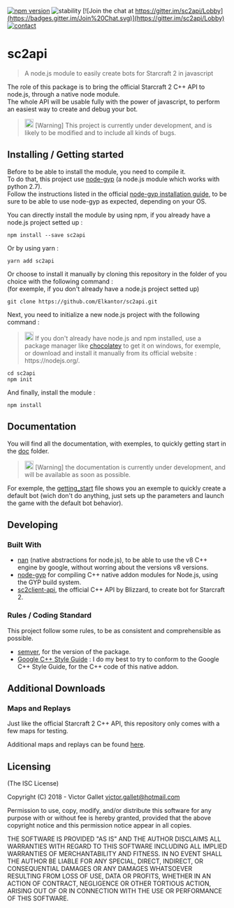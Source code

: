 [![npm version](https://badge.fury.io/js/sc2api.svg)](https://badge.fury.io/js/sc2api)  ![stability](https://img.shields.io/badge/stability-unstable-orange.svg)   [![Join the chat at https://gitter.im/sc2api/Lobby](https://badges.gitter.im/Join%20Chat.svg)](https://gitter.im/sc2api/Lobby)  [![contact](https://img.shields.io/badge/Contact%20me%20on%20Twitter-%40TheElkantor-blue.svg)](https://twitter.com/intent/tweet?screen_name=TheElkantor)

# sc2api
> A node.js module to easily create bots for Starcraft 2 in javascript

The role of this package is to bring the official Starcraft 2 C++ API to node.js, through a native node module.
<br>
The whole API will be usable fully with the power of javascript, to perform an easiest way to create and debug your bot.

<blockquote>
<p><g-emoji class="g-emoji" alias="bulb" fallback-src="https://assets-cdn.github.com/images/icons/emoji/unicode/1f4a1.png" ios-version="6.0"><img class="emoji" alt="bulb" height="20" width="20" src="https://assets-cdn.github.com/images/icons/emoji/unicode/1f4a1.png"></g-emoji> [Warning] This project is currently under development, and is likely to be modified and to include all kinds of bugs. 
</p>
</blockquote>

## Installing / Getting started

Before to be able to install the module, you need to compile it.
<br>
To do that, this project use [node-gyp](https://github.com/nodejs/node-gyp) (a node.js module which works with python 2.7).
</br>
Follow the instructions listed in the official [node-gyp installation guide](https://github.com/nodejs/node-gyp#on-windows), to be sure to be able to use node-gyp as expected, depending on your OS.
<br>

You can directly install the module by using npm, if you already have a node.js project setted up :

```shell
npm install --save sc2api
```

Or by using yarn : 

```shell
yarn add sc2api
```

Or choose to install it manually by cloning this repository in the folder of you choice with the following command :
</br>
(for exemple, if you don't already have a node.js project setted up)

```shell
git clone https://github.com/Elkantor/sc2api.git
```

Next, you need to initialize a new node.js project with the following command : 
<blockquote>
<p><g-emoji class="g-emoji" alias="bulb" fallback-src="https://assets-cdn.github.com/images/icons/emoji/unicode/1f4a1.png" ios-version="6.0"><img class="emoji" alt="bulb" height="20" width="20" src="https://assets-cdn.github.com/images/icons/emoji/unicode/1f4a1.png"></g-emoji> If you don't already have node.js and npm installed, use a package manager like <a href="https://chocolatey.org">chocolatey</a> to get it on windows, for exemple, or download and install it manually from its official website : https://nodejs.org/. 
</p>
</blockquote>

```shell
cd sc2api
npm init
```

And finally, install the module :

```shell
npm install
```

## Documentation 

You will find all the documentation, with exemples, to quickly getting start in the [doc](https://github.com/Elkantor/sc2api/tree/master/doc) folder.
<br>
<blockquote>
<p><g-emoji class="g-emoji" alias="bulb" fallback-src="https://assets-cdn.github.com/images/icons/emoji/unicode/1f4a1.png" ios-version="6.0"><img class="emoji" alt="bulb" height="20" width="20" src="https://assets-cdn.github.com/images/icons/emoji/unicode/1f4a1.png"></g-emoji> [Warning] the documentation is currently under development, and will be available as soon as possible.
</p>
</blockquote>

For exemple, the [getting_start](https://github.com/Elkantor/sc2api/blob/master/doc/getting_start.md) file shows you an exemple to quickly create a default bot (wich don't do anything, just sets up the parameters and launch the game with the default bot behavior).

## Developing

### Built With

* [nan](https://github.com/nodejs/nan) (native abstractions for node.js), to be able to use the v8 C++ engine by google, without worring about the versions v8 versions.
* [node-gyp](https://github.com/nodejs/node-gyp) for compiling C++ native addon modules for Node.js, using the GYP build system.
* [sc2client-api](https://github.com/Blizzard/s2client-api), the official C++ API by Blizzard, to create bot for Starcraft 2.

### Rules / Coding Standard

This project follow some rules, to be as consistent and comprehensible as possible.

* [semver](https://semver.org/), for the version of the package.
* [Google C++ Style Guide](https://google.github.io/styleguide/cppguide.html) : I do my best to try to conform to the Google C++ Style Guide, for the C++ code of this native addon.

## Additional Downloads

### Maps and Replays

Just like the official Starcraft 2 C++ API, this repository only comes with a few maps for testing.

Additional maps and replays can be found [here](https://github.com/Blizzard/s2client-proto#downloads).

## Licensing

(The ISC License)

Copyright (C) 2018 - Victor Gallet <victor.gallet@hotmail.com>

Permission to use, copy, modify, and/or distribute this software for any
purpose with or without fee is hereby granted, provided that the above
copyright notice and this permission notice appear in all copies.

THE SOFTWARE IS PROVIDED "AS IS" AND THE AUTHOR DISCLAIMS ALL WARRANTIES
WITH REGARD TO THIS SOFTWARE INCLUDING ALL IMPLIED WARRANTIES OF
MERCHANTABILITY AND FITNESS. IN NO EVENT SHALL THE AUTHOR BE LIABLE FOR
ANY SPECIAL, DIRECT, INDIRECT, OR CONSEQUENTIAL DAMAGES OR ANY DAMAGES
WHATSOEVER RESULTING FROM LOSS OF USE, DATA OR PROFITS, WHETHER IN AN ACTION
OF CONTRACT, NEGLIGENCE OR OTHER TORTIOUS ACTION, ARISING OUT OF OR IN
CONNECTION WITH THE USE OR PERFORMANCE OF THIS SOFTWARE.
